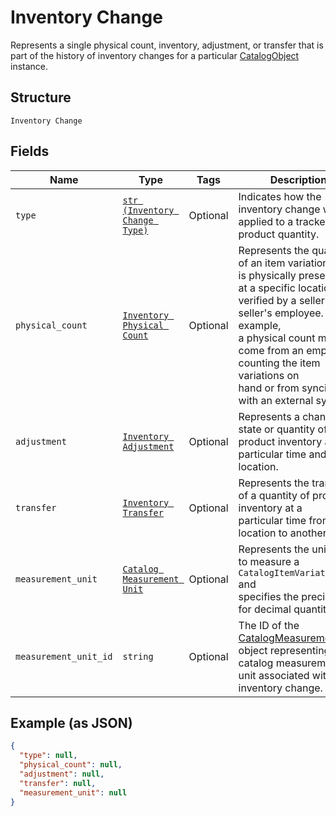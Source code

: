 
# Inventory Change

Represents a single physical count, inventory, adjustment, or transfer
that is part of the history of inventory changes for a particular
[CatalogObject](../../doc/models/catalog-object.md) instance.

## Structure

`Inventory Change`

## Fields

| Name | Type | Tags | Description |
|  --- | --- | --- | --- |
| `type` | [`str (Inventory Change Type)`](../../doc/models/inventory-change-type.md) | Optional | Indicates how the inventory change was applied to a tracked product quantity. |
| `physical_count` | [`Inventory Physical Count`](../../doc/models/inventory-physical-count.md) | Optional | Represents the quantity of an item variation that is physically present<br>at a specific location, verified by a seller or a seller's employee. For example,<br>a physical count might come from an employee counting the item variations on<br>hand or from syncing with an external system. |
| `adjustment` | [`Inventory Adjustment`](../../doc/models/inventory-adjustment.md) | Optional | Represents a change in state or quantity of product inventory at a<br>particular time and location. |
| `transfer` | [`Inventory Transfer`](../../doc/models/inventory-transfer.md) | Optional | Represents the transfer of a quantity of product inventory at a<br>particular time from one location to another. |
| `measurement_unit` | [`Catalog Measurement Unit`](../../doc/models/catalog-measurement-unit.md) | Optional | Represents the unit used to measure a `CatalogItemVariation` and<br>specifies the precision for decimal quantities. |
| `measurement_unit_id` | `string` | Optional | The ID of the [CatalogMeasurementUnit](../../doc/models/catalog-measurement-unit.md) object representing the catalog measurement unit associated with the inventory change. |

## Example (as JSON)

```json
{
  "type": null,
  "physical_count": null,
  "adjustment": null,
  "transfer": null,
  "measurement_unit": null
}
```

